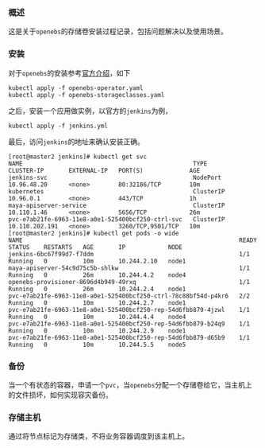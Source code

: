 ### 概述

这是关于`openebs`的存储卷安装过程记录，包括问题解决以及使用场景。

### 安装

对于`openebs`的安装参考[官方介绍](https://github.com/openebs/openebs/tree/master/k8s)，如下

```shell
kubectl apply -f openebs-operator.yaml
kubectl apply -f openebs-storageclasses.yaml
```

之后，安装一个应用做实例，以官方的`jenkins`为例，

```shell
kubectl apply -f jenkins.yml
```

最后，访问`jenkins`的地址来确认安装正确。

```shell
[root@master2 jenkins]# kubectl get svc
NAME                                                TYPE        CLUSTER-IP       EXTERNAL-IP   PORT(S)             AGE
jenkins-svc                                         NodePort    10.96.48.20      <none>        80:32186/TCP        10m
kubernetes                                          ClusterIP   10.96.0.1        <none>        443/TCP             1h
maya-apiserver-service                              ClusterIP   10.110.1.46      <none>        5656/TCP            26m
pvc-e7ab21fe-6963-11e8-a0e1-525400bcf250-ctrl-svc   ClusterIP   10.110.202.191   <none>        3260/TCP,9501/TCP   10m
[root@master2 jenkins]# kubectl get pods -o wide
NAME                                                             READY     STATUS    RESTARTS   AGE       IP            NODE
jenkins-6bc67f99d7-f7ddm                                         1/1       Running   0          10m       10.244.2.10   node1
maya-apiserver-54c9d75c5b-shlkw                                  1/1       Running   0          26m       10.244.4.2    node4
openebs-provisioner-8696d4b949-49rxq                             1/1       Running   0          26m       10.244.2.4    node1
pvc-e7ab21fe-6963-11e8-a0e1-525400bcf250-ctrl-78c88bf54d-p4kr6   2/2       Running   0          10m       10.244.2.7    node1
pvc-e7ab21fe-6963-11e8-a0e1-525400bcf250-rep-54d6fbb879-4jzwl    1/1       Running   0          10m       10.244.4.4    node4
pvc-e7ab21fe-6963-11e8-a0e1-525400bcf250-rep-54d6fbb879-b24q9    1/1       Running   0          10m       10.244.2.9    node1
pvc-e7ab21fe-6963-11e8-a0e1-525400bcf250-rep-54d6fbb879-d65b9    1/1       Running   0          10m       10.244.5.5    node5
```

### 备份

当一个有状态的容器，申请一个`pvc`，当`openebs`分配一个存储卷给它，当主机上的文件损坏，如何实现容灾备份。

### 存储主机

通过将节点标记为存储类，不将业务容器调度到该主机上。